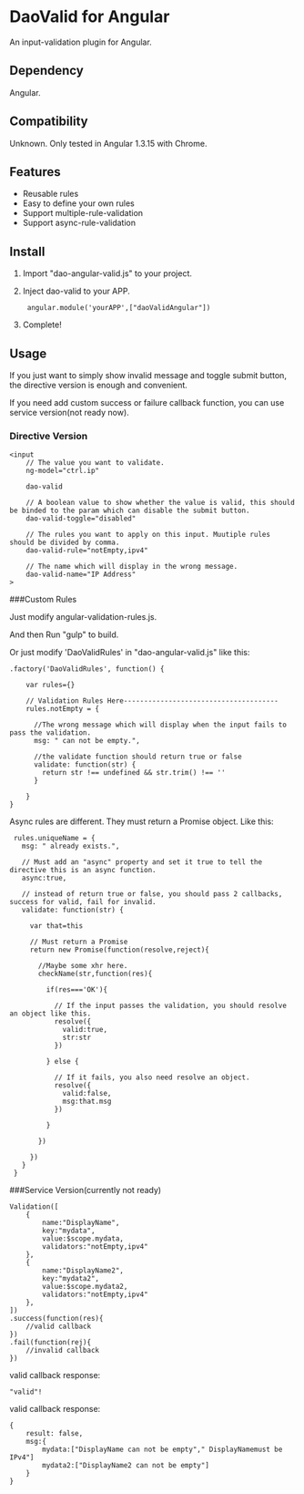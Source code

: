# DaoValid for Angular

An input-validation plugin for Angular.

## Dependency

Angular.

## Compatibility

Unknown. Only tested in Angular 1.3.15 with Chrome.

## Features

- Reusable rules
- Easy to define your own rules
- Support multiple-rule-validation
- Support async-rule-validation


## Install

1. Import "dao-angular-valid.js" to your project.
2. Inject dao-valid to your APP.

		angular.module('yourAPP',["daoValidAngular"])
		
3. Complete!


## Usage


If you just want to simply show invalid message and toggle submit button, the directive version is enough and convenient. 

If you need add custom success or failure callback function, you can use service version(not ready now).

### Directive Version

	<input 
		// The value you want to validate.
        ng-model="ctrl.ip" 
        
        dao-valid
        
        // A boolean value to show whether the value is valid, this should be binded to the param which can disable the submit button.
        dao-valid-toggle="disabled"
        
        // The rules you want to apply on this input. Muutiple rules should be divided by comma.
        dao-valid-rule="notEmpty,ipv4"
        
        // The name which will display in the wrong message.
        dao-valid-name="IP Address"
    >

###Custom Rules

Just modify angular-validation-rules.js. 

And then Run "gulp" to build.

Or just modify 'DaoValidRules' in "dao-angular-valid.js" like this:

	.factory('DaoValidRules', function() {
	
		var rules={}
		
		// Validation Rules Here--------------------------------------
	    rules.notEmpty = {
	    
	      //The wrong message which will display when the input fails to pass the validation.
	      msg: " can not be empty.",
	      
	      //the validate function should return true or false
	      validate: function(str) {
	        return str !== undefined && str.trim() !== ''
	      }
	      
	    }
	}

Async rules are different. They must return a Promise object. Like this: 

	 rules.uniqueName = {
	   msg: " already exists.",
	
	   // Must add an "async" property and set it true to tell the directive this is an async function.
	   async:true,
	   
	   // instead of return true or false, you should pass 2 callbacks, success for valid, fail for invalid.
	   validate: function(str) {
	   
	     var that=this
	 
	     // Must return a Promise
	     return new Promise(function(resolve,reject){
	     
	       //Maybe some xhr here.
	       checkName(str,function(res){
	
	         if(res==='OK'){
	         
	           // If the input passes the validation, you should resolve an object like this.
	           resolve({
	             valid:true,
	             str:str
	           })
	           
	         } else {
	         
	           // If it fails, you also need resolve an object.
	           resolve({
	             valid:false,
	             msg:that.msg
	           })
	           
	         }
	
	       })
	       
	     })
	   }
	 }

###Service Version(currently not ready)

	Validation([
	    {
	        name:"DisplayName",
	        key:"mydata",
	        value:$scope.mydata,
	        validators:"notEmpty,ipv4"
	    },
		{
			name:"DisplayName2",
			key:"mydata2",
			value:$scope.mydata2,
			validators:"notEmpty,ipv4"
		},
	])
	.success(function(res){
	    //valid callback
	})
	.fail(function(rej){
	    //invalid callback
	})
	
valid callback response:

	"valid"!
	
valid callback response:

	{
		result: false,
		msg:{
			mydata:["DisplayName can not be empty"," DisplayNamemust be IPv4"]
			mydata2:["DisplayName2 can not be empty"]
		}
	}	
